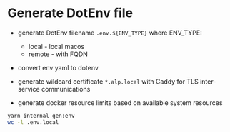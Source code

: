 # Generate DotEnv file

- generate DotEnv filename `.env.${ENV_TYPE}` where ENV_TYPE:

  - local - local macos
  - remote - with FQDN

- convert env yaml to dotenv
- generate wildcard certificate `*.alp.local` with Caddy for TLS inter-service communications
- generate docker resource limits based on available system resources

```bash
yarn internal gen:env
wc -l .env.local
```
